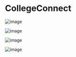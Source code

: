 # CollegeConnect

![image](https://user-images.githubusercontent.com/62583380/143078366-2aa9143d-0aed-47bd-887a-1683b6efd97f.png)

![image](https://user-images.githubusercontent.com/62583380/143078249-abb01205-9d22-4049-b45a-7c6a472f9f67.png)

![image](https://user-images.githubusercontent.com/62583380/143078481-418ef6b1-6e69-4e35-8a46-8368daff7863.png)

![image](https://user-images.githubusercontent.com/62583380/143078501-cd53bf21-ad02-4541-9141-34a96e38683f.png)

